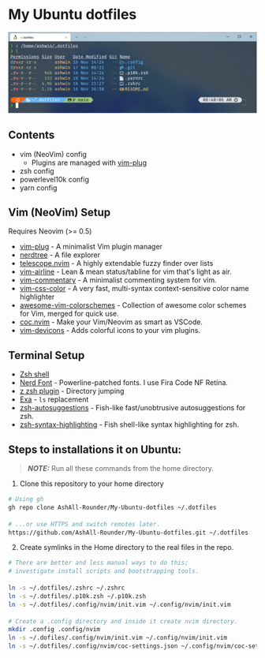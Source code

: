 # My Ubuntu dotfiles

![Cover](./images/cover.png)

## Contents

- vim (NeoVim) config
  - Plugins are managed with [vim-plug](https://github.com/junegunn/vim-plug)
- zsh config
- powerlevel10k config
- yarn config

## Vim (NeoVim) Setup

Requires Neovim (>= 0.5)

- [vim-plug](https://github.com/junegunn/vim-plug) - A minimalist Vim plugin manager
- [nerdtree](https://github.com/preservim/nerdtree) - A file explorer
- [telescope.nvim](https://github.com/nvim-telescope/telescope.nvim) - A highly extendable fuzzy finder over lists
- [vim-airline](https://github.com/vim-airline/vim-airline) - Lean & mean status/tabline for vim that's light as air.
- [vim-commentary](https://github.com/tpope/vim-commentary) - A minimalist commenting system for vim.
- [vim-css-color](https://github.com/ap/vim-css-color) - A very fast, multi-syntax context-sensitive color name highlighter
- [awesome-vim-colorschemes](https://github.com/rafi/awesome-vim-colorschemes) - Collection of awesome color schemes for Vim, merged for quick use.
- [coc.nvim](https://github.com/neoclide/coc.nvim) - Make your Vim/Neovim as smart as VSCode.
- [vim-devicons](https://github.com/ryanoasis/vim-devicons) - Adds colorful icons to your vim plugins.

## Terminal Setup

- [Zsh shell](https://ohmyz.sh/)
- [Nerd Font](https://www.nerdfonts.com/) - Powerline-patched fonts. I use Fira Code NF Retina.
- [z zsh plugin](https://github.com/agkozak/zsh-z) - Directory jumping
- [Exa](https://the.exa.website/) - `ls` replacement
- [zsh-autosuggestions](https://github.com/zsh-users/zsh-autosuggestions) - Fish-like fast/unobtrusive autosuggestions for zsh.
- [zsh-syntax-highlighting](https://github.com/zsh-users/zsh-syntax-highlighting) - Fish shell-like syntax highlighting for zsh.

## Steps to installations it on Ubuntu:

> **_NOTE:_** Run all these commands from the home directory.

1. Clone this repository to your home directory

```zsh
# Using gh
gh repo clone AshAll-Rounder/My-Ubuntu-dotfiles ~/.dotfiles

# ...or use HTTPS and switch remotes later.
https://github.com/AshAll-Rounder/My-Ubuntu-dotfiles.git ~/.dotfiles
```

2. Create symlinks in the Home directory to the real files in the repo.

```zsh
# There are better and less manual ways to do this;
# investigate install scripts and bootstrapping tools.

ln -s ~/.dotfiles/.zshrc ~/.zshrc
ln -s ~/.dotfiles/.p10k.zsh ~/.p10k.zsh
ln -s ~/.dotfiles/.config/nvim/init.vim ~/.config/nvim/init.vim

# Create a .config directory and inside it create nvim directory.
mkdir .config .config/nvim
ln -s ~/.dofiles/.config/nvim/init.vim ~/.config/nvim/init.vim
ln -s ~/.dotfiles/.config/nvim/coc-settings.json ~/.config/nvim/coc-settings.json
```
